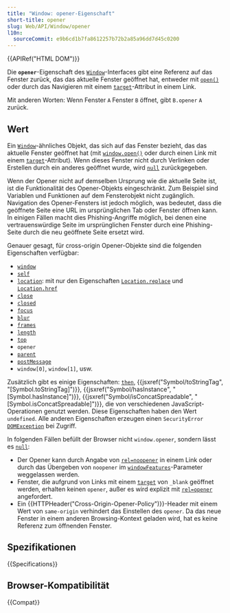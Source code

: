 ```yaml
---
title: "Window: opener-Eigenschaft"
short-title: opener
slug: Web/API/Window/opener
l10n:
  sourceCommit: e9b6cd1b7fa8612257b72b2a85a96dd7d45c0200
---
```


{{APIRef("HTML DOM")}}

Die **`opener`**-Eigenschaft des [`Window`](/de/docs/Web/API/Window)-Interfaces gibt eine Referenz auf das Fenster zurück, das das aktuelle Fenster geöffnet hat, entweder mit [`open()`](/de/docs/Web/API/Window/open) oder durch das Navigieren mit einem [`target`](/de/docs/Web/HTML/Reference/Elements/a#target)-Attribut in einem Link.

Mit anderen Worten: Wenn Fenster `A` Fenster `B` öffnet, gibt `B.opener` `A` zurück.

## Wert

Ein [`Window`](/de/docs/Web/API/Window)-ähnliches Objekt, das sich auf das Fenster bezieht, das das aktuelle Fenster geöffnet hat (mit [`window.open()`](/de/docs/Web/API/Window/open) oder durch einen Link mit einem [`target`](/de/docs/Web/HTML/Reference/Elements/a#target)-Attribut). Wenn dieses Fenster nicht durch Verlinken oder Erstellen durch ein anderes geöffnet wurde, wird [`null`](/de/docs/Web/JavaScript/Reference/Operators/null) zurückgegeben.

Wenn der Opener nicht auf demselben Ursprung wie die aktuelle Seite ist, ist die Funktionalität des Opener-Objekts eingeschränkt. Zum Beispiel sind Variablen und Funktionen auf dem Fensterobjekt nicht zugänglich. Navigation des Opener-Fensters ist jedoch möglich, was bedeutet, dass die geöffnete Seite eine URL im ursprünglichen Tab oder Fenster öffnen kann. In einigen Fällen macht dies Phishing-Angriffe möglich, bei denen eine vertrauenswürdige Seite im ursprünglichen Fenster durch eine Phishing-Seite durch die neu geöffnete Seite ersetzt wird.

Genauer gesagt, für cross-origin Opener-Objekte sind die folgenden Eigenschaften verfügbar:

- [`window`](/de/docs/Web/API/Window/window)
- [`self`](/de/docs/Web/API/Window/self)
- [`location`](/de/docs/Web/API/Window/location): mit nur den Eigenschaften [`Location.replace`](/de/docs/Web/API/Location/replace) und [`Location.href`](/de/docs/Web/API/Location/href)
- [`close`](/de/docs/Web/API/Window/close)
- [`closed`](/de/docs/Web/API/Window/closed)
- [`focus`](/de/docs/Web/API/Window/focus)
- [`blur`](/de/docs/Web/API/Window/blur)
- [`frames`](/de/docs/Web/API/Window/frames)
- [`length`](/de/docs/Web/API/Window/length)
- [`top`](/de/docs/Web/API/Window/top)
- `opener`
- [`parent`](/de/docs/Web/API/Window/parent)
- [`postMessage`](/de/docs/Web/API/Window/postMessage)
- `window[0]`, `window[1]`, usw.

Zusätzlich gibt es einige Eigenschaften: [`then`](/de/docs/Web/JavaScript/Reference/Global_Objects/Promise#thenables), {{jsxref("Symbol/toStringTag", "[Symbol.toStringTag]")}}, {{jsxref("Symbol/hasInstance", "[Symbol.hasInstance]")}}, {{jsxref("Symbol/isConcatSpreadable", "[Symbol.isConcatSpreadable]")}}, die von verschiedenen JavaScript-Operationen genutzt werden. Diese Eigenschaften haben den Wert `undefined`. Alle anderen Eigenschaften erzeugen einen `SecurityError` [`DOMException`](/de/docs/Web/API/DOMException) bei Zugriff.

In folgenden Fällen befüllt der Browser nicht `window.opener`, sondern lässt es [`null`](/de/docs/Web/JavaScript/Reference/Operators/null):

- Der Opener kann durch Angabe von [`rel=noopener`](/de/docs/Web/HTML/Reference/Attributes/rel#noopener) in einem Link oder durch das Übergeben von `noopener` im [`windowFeatures`](/de/docs/Web/API/Window/open)-Parameter weggelassen werden.
- Fenster, die aufgrund von Links mit einem [`target`](/de/docs/Web/HTML/Reference/Elements/a#target) von `_blank` geöffnet werden, erhalten keinen `opener`, außer es wird explizit mit [`rel=opener`](/de/docs/Web/HTML/Reference/Attributes/rel#opener) angefordert.
- Ein {{HTTPHeader("Cross-Origin-Opener-Policy")}}-Header mit einem Wert von `same-origin` verhindert das Einstellen des `opener`. Da das neue Fenster in einem anderen Browsing-Kontext geladen wird, hat es keine Referenz zum öffnenden Fenster.

## Spezifikationen

{{Specifications}}

## Browser-Kompatibilität

{{Compat}}
